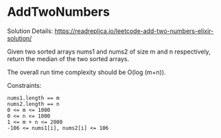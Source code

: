 # AddTwoNumbers

Solution Details: https://readreplica.io/leetcode-add-two-numbers-elixir-solution/

Given two sorted arrays nums1 and nums2 of size m and n respectively, return the median of the two sorted arrays.

The overall run time complexity should be O(log (m+n)).

Constraints:

    nums1.length == m
    nums2.length == n
    0 <= m <= 1000
    0 <= n <= 1000
    1 <= m + n <= 2000
    -106 <= nums1[i], nums2[i] <= 106
